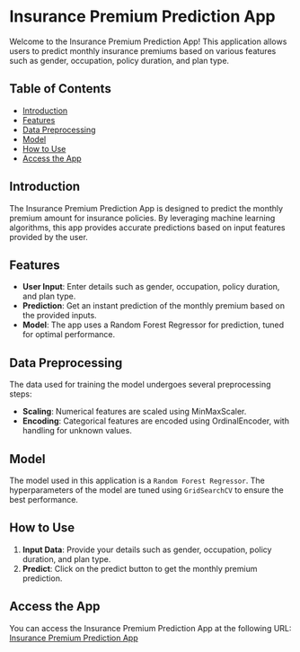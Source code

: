 
# Insurance Premium Prediction App

Welcome to the Insurance Premium Prediction App! This application allows users to predict monthly insurance premiums based on various features such as gender, occupation, policy duration, and plan type.

## Table of Contents
- [Introduction](#introduction)
- [Features](#features)
- [Data Preprocessing](#data-preprocessing)
- [Model](#model)
- [How to Use](#how-to-use)
- [Access the App](#access-the-app)

## Introduction
The Insurance Premium Prediction App is designed to predict the monthly premium amount for insurance policies. By leveraging machine learning algorithms, this app provides accurate predictions based on input features provided by the user.

## Features
- **User Input**: Enter details such as gender, occupation, policy duration, and plan type.
- **Prediction**: Get an instant prediction of the monthly premium based on the provided inputs.
- **Model**: The app uses a Random Forest Regressor for prediction, tuned for optimal performance.

## Data Preprocessing
The data used for training the model undergoes several preprocessing steps:
- **Scaling**: Numerical features are scaled using MinMaxScaler.
- **Encoding**: Categorical features are encoded using OrdinalEncoder, with handling for unknown values.

## Model
The model used in this application is a `Random Forest Regressor`. The hyperparameters of the model are tuned using `GridSearchCV` to ensure the best performance.

## How to Use
1. **Input Data**: Provide your details such as gender, occupation, policy duration, and plan type.
2. **Predict**: Click on the predict button to get the monthly premium prediction.

## Access the App
You can access the Insurance Premium Prediction App at the following URL:
[Insurance Premium Prediction App](https://insurance-prediction-app-z.streamlit.app/)

